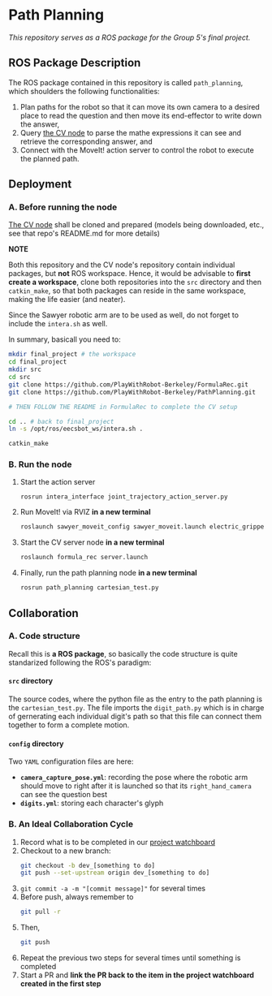 # Path Planning

_This repository serves as a ROS package for the Group 5's final project._

## ROS Package Description

The ROS package contained in this repository is called `path_planning`, which shoulders
the following functionalities: 

1. Plan paths for the robot so that it can move its own camera to a desired place to read 
the question and then move its end-effector to write down the answer,
1. Query [the CV node](https://github.com/PlayWithRobot-Berkeley/FormulaRec) to parse the mathe
expressions it can see and retrieve the corresponding answer, and
1. Connect with the MoveIt! action server to control the robot to execute the planned path.

## Deployment

### A. Before running the node

[The CV node](https://github.com/PlayWithRobot-Berkeley/FormulaRec) shall be 
cloned and prepared (models being downloaded, etc., see that repo's README.md for
more details)

**NOTE** 

Both this repository and the CV node's repository contain individual packages, but
**not** ROS workspace. Hence, it would be advisable to **first create a workspace**, 
clone both repositories into the `src` directory and then `catkin_make`, so that
both packages can reside in the same workspace, making the life easier (and neater). 

Since the Sawyer robotic arm are to be used as well, do not forget to include the
`intera.sh` as well. 

In summary, basicall you need to: 

```sh
mkdir final_project # the workspace
cd final_project
mkdir src
cd src
git clone https://github.com/PlayWithRobot-Berkeley/FormulaRec.git
git clone https://github.com/PlayWithRobot-Berkeley/PathPlanning.git

# THEN FOLLOW THE README in FormulaRec to complete the CV setup

cd .. # back to final_project
ln -s /opt/ros/eecsbot_ws/intera.sh .

catkin_make
```

### B. Run the node

1. Start the action server
    ```
    rosrun intera_interface joint_trajectory_action_server.py
    ```
1. Run MoveIt! via RVIZ **in a new terminal**
    ```sh
    roslaunch sawyer_moveit_config sawyer_moveit.launch electric_gripper:=true
    ```
1. Start the CV server node **in a new terminal**
    ```sh
    roslaunch formula_rec server.launch
    ```
1. Finally, run the path planning node **in a new terminal**
    ```sh
    rosrun path_planning cartesian_test.py
    ```


## Collaboration

### A. Code structure

Recall this is **a ROS package**, so basically the code structure is quite standarized following
the ROS's paradigm: 

#### `src` directory

The source codes, where the python file as the entry to the path planning is the `cartesian_test.py`.
The file imports the `digit_path.py` which is in charge of gernerating each individual digit's path
so that this file can connect them together to form a complete motion. 

#### `config` directory

Two `YAML` configuration files are here: 

* **`camera_capture_pose.yml`**: recording the pose where the robotic arm should move to right after it
is launched so that its `right_hand_camera` can see the question best
* **`digits.yml`**: storing each character's glyph

### B. An Ideal Collaboration Cycle

1. Record what is to be completed in our [project watchboard](https://github.com/orgs/PlayWithRobot-Berkeley/projects)
1. Checkout to a new branch: 
    ```sh
    git checkout -b dev_[something to do]
    git push --set-upstream origin dev_[something to do]
    ``` 
1. `git commit -a -m "[commit message]"` for several times
1. Before push, always remember to
    ```sh
    git pull -r
    ```
1. Then, 
    ```sh
    git push
    ```
1. Repeat the previous two steps for several times until something is completed
1. Start a PR and **link the PR back to the item in the project watchboard created in the first step** 
